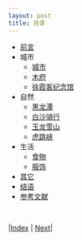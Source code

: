 ```yaml
---
layout: post
title: 目录
---
```


* [前言](0-intro)
* 城市
   * [城市](1-chenshi)
   * [木府](3-mufu)
   * [徐霞客纪念馆](5-xuxiak)
* 自然
   * [黑龙潭](11-heilongtan)
   * [白沙骑行](13-bicycle)
   * [玉龙雪山](15-yulong)
   * [虎跳峡](17-hutiaoxia)
* 生活
   * [食物](21-food)
   * [服饰](23-star)
* [其它](31-qita)
* [结语](51-end)
* [参考文献](91-refer)

<br/>

|[Index](../../../) | [Next](0-intro)|

<!-- cd /Users/yishuai/Documents/Website/book/book -->
<!-- jekyll serve --trace -->

<!-- cd /Users/yishuai/.gem/ruby/3.1.2/gems/web/webrick-1.7.0 -->
<!-- bundle add webrick -->